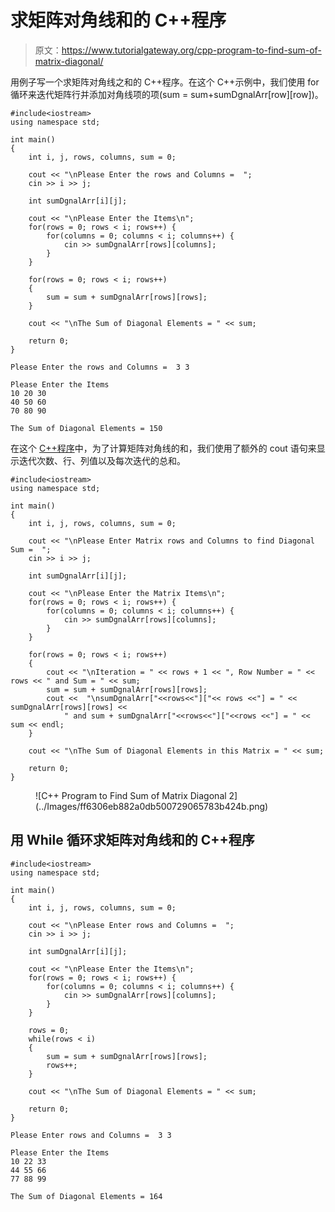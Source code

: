 # 求矩阵对角线和的 C++程序

> 原文：<https://www.tutorialgateway.org/cpp-program-to-find-sum-of-matrix-diagonal/>

用例子写一个求矩阵对角线之和的 C++程序。在这个 C++示例中，我们使用 for 循环来迭代矩阵行并添加对角线项的项(sum = sum+sumDgnalArr[row][row])。

```
#include<iostream>
using namespace std;

int main()
{
	int i, j, rows, columns, sum = 0;

	cout << "\nPlease Enter the rows and Columns =  ";
	cin >> i >> j;

	int sumDgnalArr[i][j];

	cout << "\nPlease Enter the Items\n";
	for(rows = 0; rows < i; rows++)	{
		for(columns = 0; columns < i; columns++) {
			cin >> sumDgnalArr[rows][columns];
		}		
	}

 	for(rows = 0; rows < i; rows++)
  	{
  		sum = sum + sumDgnalArr[rows][rows];
  	}

  	cout << "\nThe Sum of Diagonal Elements = " << sum;

 	return 0;
}
```

```
Please Enter the rows and Columns =  3 3

Please Enter the Items
10 20 30
40 50 60
70 80 90

The Sum of Diagonal Elements = 150
```

在这个 [C++程序](https://www.tutorialgateway.org/cpp-programs/)中，为了计算矩阵对角线的和，我们使用了额外的 cout 语句来显示迭代次数、行、列值以及每次迭代的总和。

```
#include<iostream>
using namespace std;

int main()
{
	int i, j, rows, columns, sum = 0;

	cout << "\nPlease Enter Matrix rows and Columns to find Diagonal Sum =  ";
	cin >> i >> j;

	int sumDgnalArr[i][j];

	cout << "\nPlease Enter the Matrix Items\n";
	for(rows = 0; rows < i; rows++)	{
		for(columns = 0; columns < i; columns++) {
			cin >> sumDgnalArr[rows][columns];
		}		
	}

 	for(rows = 0; rows < i; rows++)
  	{
  		cout << "\nIteration = " << rows + 1 << ", Row Number = " << rows << " and Sum = " << sum;
  		sum = sum + sumDgnalArr[rows][rows]; 		
		cout <<  "\nsumDgnalArr["<<rows<<"]["<< rows <<"] = " << sumDgnalArr[rows][rows] << 
			" and sum + sumDgnalArr["<<rows<<"]["<<rows <<"] = " << sum << endl;
  	}

  	cout << "\nThe Sum of Diagonal Elements in this Matrix = " << sum;

 	return 0;
}
```

<figure class="wp-block-image size-large">![C++ Program to Find Sum of Matrix Diagonal 2](../Images/ff6306eb882a0db500729065783b424b.png)</figure>

## 用 While 循环求矩阵对角线和的 C++程序

```
#include<iostream>
using namespace std;

int main()
{
	int i, j, rows, columns, sum = 0;

	cout << "\nPlease Enter rows and Columns =  ";
	cin >> i >> j;

	int sumDgnalArr[i][j];

	cout << "\nPlease Enter the Items\n";
	for(rows = 0; rows < i; rows++)	{
		for(columns = 0; columns < i; columns++) {
			cin >> sumDgnalArr[rows][columns];
		}		
	}

 	rows = 0; 
	while(rows < i)
  	{
  		sum = sum + sumDgnalArr[rows][rows];
  		rows++;
  	}

  	cout << "\nThe Sum of Diagonal Elements = " << sum;

 	return 0;
}
```

```
Please Enter rows and Columns =  3 3

Please Enter the Items
10 22 33
44 55 66
77 88 99

The Sum of Diagonal Elements = 164
```